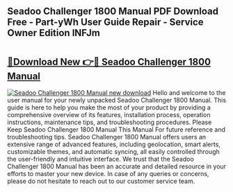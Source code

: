 ## Seadoo Challenger 1800 Manual PDF Download Free - Part-yWh User Guide Repair - Service Owner Edition lNFJm

# <h2><a href="http://bc82960.oget.top/?id=Seadoo+Challenger+1800+Manual">🔗Download New 👉🔴 Seadoo Challenger 1800 Manual</a></h2>

[![Seadoo Challenger 1800 Manual new download](https://i.imgur.com/5g1atiW.png)](http://bc82960.oget.top/?id=Seadoo+Challenger+1800+Manual)
Hello and welcome to the user manual for your newly unpacked Seadoo Challenger 1800 Manual. This guide is here to help you make the most of your product by providing a comprehensive overview of its features, installation process, operation instructions, maintenance tips, and troubleshooting procedures. Please Keep Seadoo Challenger 1800 Manual This Manual For future reference and troubleshooting tips. Seadoo Challenger 1800 Manual offers users an extensive range of advanced features, including geolocation, smart alerts, customizable themes, and automatic syncing, all easily controlled through the user-friendly and intuitive interface. We trust that the Seadoo Challenger 1800 Manual has been an accurate and detailed resource in your efforts to master your new device. In case of any queries or concerns, please do not hesitate to reach out to our customer service team.
